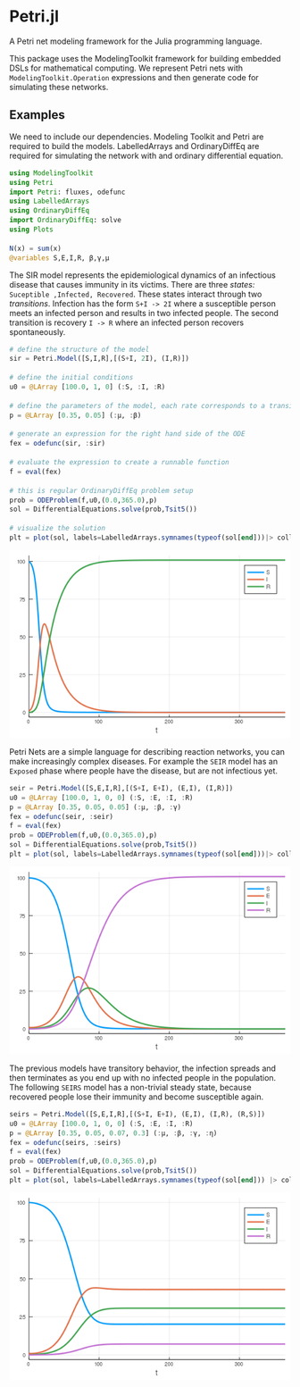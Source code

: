 # Petri.jl
A Petri net modeling framework for the Julia programming language. 

This package uses the ModelingToolkit framework for building embedded DSLs for mathematical computing. We represent Petri nets with `ModelingToolkit.Operation` expressions and then generate code for simulating these networks.

## Examples

We need to include our dependencies. Modeling Toolkit and Petri are required to build the models. LabelledArrays and OrdinaryDiffEq are required for simulating the network with and ordinary differential equation.

```julia
using ModelingToolkit
using Petri
import Petri: fluxes, odefunc
using LabelledArrays
using OrdinaryDiffEq
import OrdinaryDiffEq: solve
using Plots

N(x) = sum(x)
@variables S,E,I,R, β,γ,μ
```

The SIR model represents the epidemiological dynamics of an infectious disease that causes immunity in its victims. There are three *states:* `Suceptible ,Infected, Recovered`. These states interact through two *transitions*. Infection has the form `S+I -> 2I` where a susceptible person meets an infected person and results in two infected people. The second transition is recovery `I -> R` where an infected person recovers spontaneously.

```julia
# define the structure of the model
sir = Petri.Model([S,I,R],[(S+I, 2I), (I,R)])

# define the initial conditions
u0 = @LArray [100.0, 1, 0] (:S, :I, :R)

# define the parameters of the model, each rate corresponds to a transition
p = @LArray [0.35, 0.05] (:μ, :β)

# generate an expression for the right hand side of the ODE
fex = odefunc(sir, :sir)

# evaluate the expression to create a runnable function
f = eval(fex)

# this is regular OrdinaryDiffEq problem setup
prob = ODEProblem(f,u0,(0.0,365.0),p)
sol = DifferentialEquations.solve(prob,Tsit5())

# visualize the solution
plt = plot(sol, labels=LabelledArrays.symnames(typeof(sol[end]))|> collect)
```

![A solution to the SIR model system](/examples/img/sir_sol.png?raw=true "SIR Solution")


Petri Nets are a simple language for describing reaction networks, you can make increasingly complex diseases. For example the `SEIR` model has an `Exposed` phase where people have the disease, but are not infectious yet.

```julia
seir = Petri.Model([S,E,I,R],[(S+I, E+I), (E,I), (I,R)])
u0 = @LArray [100.0, 1, 0, 0] (:S, :E, :I, :R)
p = @LArray [0.35, 0.05, 0.05] (:μ, :β, :γ)
fex = odefunc(seir, :seir)
f = eval(fex)
prob = ODEProblem(f,u0,(0.0,365.0),p)
sol = DifferentialEquations.solve(prob,Tsit5())
plt = plot(sol, labels=LabelledArrays.symnames(typeof(sol[end]))|> collect)
```

![A solution to the SEIR model system](/examples/img/seir_sol.png?raw=true "SEIR Solution")

The previous models have transitory behavior, the infection spreads and then terminates as you end up with no infected people in the population. The following `SEIRS` model has a non-trivial steady state, because recovered people lose their immunity and become susceptible again.

```julia
seirs = Petri.Model([S,E,I,R],[(S+I, E+I), (E,I), (I,R), (R,S)])
u0 = @LArray [100.0, 1, 0, 0] (:S, :E, :I, :R)
p = @LArray [0.35, 0.05, 0.07, 0.3] (:μ, :β, :γ, :η)
fex = odefunc(seirs, :seirs)
f = eval(fex)
prob = ODEProblem(f,u0,(0.0,365.0),p)
sol = DifferentialEquations.solve(prob,Tsit5())
plt = plot(sol, labels=LabelledArrays.symnames(typeof(sol[end])) |> collect)
```

![A solution to the SEIRS model system](/examples/img/seirs_sol.png?raw=true "SEIRS Solution")
